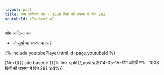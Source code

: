 ```yaml
---
layout: post
title: ओम आदित्या नमः - 1008 दिनों की तपस्या में दिन 282
youtubeId: z7sakra0uaI
---
```

 
 
 ओम आदित्या नमः  
 
 -  जो सूर्याच्या स्वरुपाचा आहे 
 
  
 
  
 
 
 
 
 
 


{% include youtubePlayer.html id=page.youtubeId %}
 
[Next]({{ site.baseurl }}{% link  split1/_posts/2014-05-15-ओम आंसवें नमः - 1008 दिनों की तपस्या में दिन 281.md%})
 
